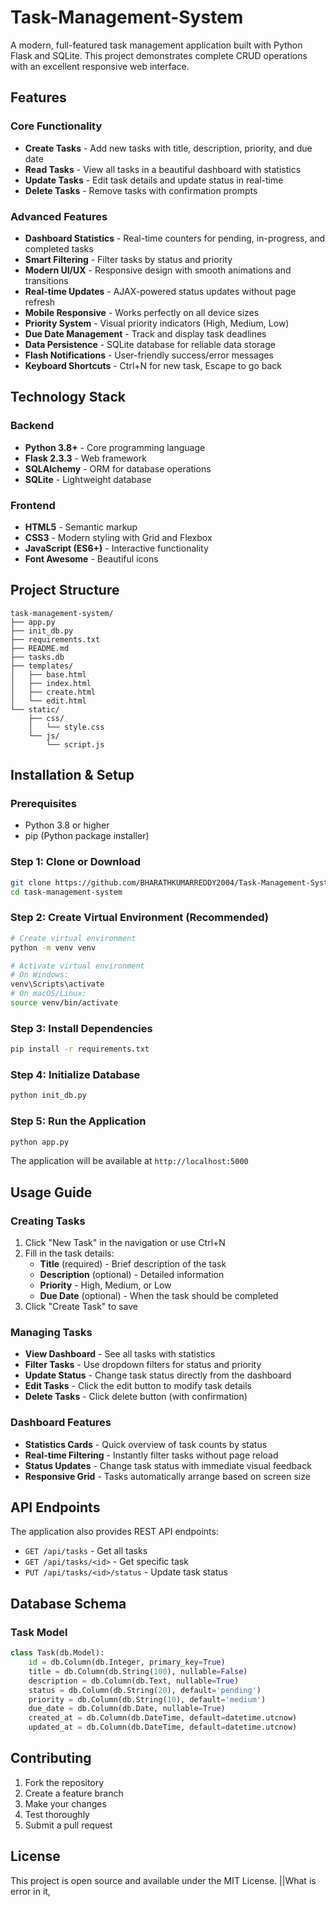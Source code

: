 # Task-Management-System

A modern, full-featured task management application built with Python Flask and SQLite. This project demonstrates complete CRUD operations with an excellent responsive web interface.

## Features

### Core Functionality
- **Create Tasks** - Add new tasks with title, description, priority, and due date
- **Read Tasks** - View all tasks in a beautiful dashboard with statistics
- **Update Tasks** - Edit task details and update status in real-time
- **Delete Tasks** - Remove tasks with confirmation prompts

### Advanced Features
- **Dashboard Statistics** - Real-time counters for pending, in-progress, and completed tasks
- **Smart Filtering** - Filter tasks by status and priority
- **Modern UI/UX** - Responsive design with smooth animations and transitions
- **Real-time Updates** - AJAX-powered status updates without page refresh
- **Mobile Responsive** - Works perfectly on all device sizes
- **Priority System** - Visual priority indicators (High, Medium, Low)
- **Due Date Management** - Track and display task deadlines
- **Data Persistence** - SQLite database for reliable data storage
- **Flash Notifications** - User-friendly success/error messages
- **Keyboard Shortcuts** - Ctrl+N for new task, Escape to go back

## Technology Stack

### Backend
- **Python 3.8+** - Core programming language
- **Flask 2.3.3** - Web framework
- **SQLAlchemy** - ORM for database operations
- **SQLite** - Lightweight database

### Frontend
- **HTML5** - Semantic markup
- **CSS3** - Modern styling with Grid and Flexbox
- **JavaScript (ES6+)** - Interactive functionality
- **Font Awesome** - Beautiful icons

## Project Structure

```
task-management-system/
├── app.py             
├── init_db.py            
├── requirements.txt      
├── README.md            
├── tasks.db             
├── templates/         
│   ├── base.html        
│   ├── index.html     
│   ├── create.html      
│   └── edit.html      
└── static/              
    ├── css/
    │   └── style.css    
    └── js/
        └── script.js   
```

## Installation & Setup

### Prerequisites
- Python 3.8 or higher
- pip (Python package installer)

### Step 1: Clone or Download
```bash
git clone https://github.com/BHARATHKUMARREDDY2004/Task-Management-System
cd task-management-system

```

### Step 2: Create Virtual Environment (Recommended)
```bash
# Create virtual environment
python -m venv venv

# Activate virtual environment
# On Windows:
venv\Scripts\activate
# On macOS/Linux:
source venv/bin/activate
```

### Step 3: Install Dependencies
```bash
pip install -r requirements.txt
```

### Step 4: Initialize Database
```bash
python init_db.py
```

### Step 5: Run the Application
```bash
python app.py
```

The application will be available at `http://localhost:5000`

## Usage Guide

### Creating Tasks
1. Click "New Task" in the navigation or use Ctrl+N
2. Fill in the task details:
   - **Title** (required) - Brief description of the task
   - **Description** (optional) - Detailed information
   - **Priority** - High, Medium, or Low
   - **Due Date** (optional) - When the task should be completed
3. Click "Create Task" to save

### Managing Tasks
- **View Dashboard** - See all tasks with statistics
- **Filter Tasks** - Use dropdown filters for status and priority
- **Update Status** - Change task status directly from the dashboard
- **Edit Tasks** - Click the edit button to modify task details
- **Delete Tasks** - Click delete button (with confirmation)

### Dashboard Features
- **Statistics Cards** - Quick overview of task counts by status
- **Real-time Filtering** - Instantly filter tasks without page reload
- **Status Updates** - Change task status with immediate visual feedback
- **Responsive Grid** - Tasks automatically arrange based on screen size

## API Endpoints

The application also provides REST API endpoints:

- `GET /api/tasks` - Get all tasks
- `GET /api/tasks/<id>` - Get specific task
- `PUT /api/tasks/<id>/status` - Update task status

## Database Schema

### Task Model
```python
class Task(db.Model):
    id = db.Column(db.Integer, primary_key=True)
    title = db.Column(db.String(100), nullable=False)
    description = db.Column(db.Text, nullable=True)
    status = db.Column(db.String(20), default='pending')
    priority = db.Column(db.String(10), default='medium')
    due_date = db.Column(db.Date, nullable=True)
    created_at = db.Column(db.DateTime, default=datetime.utcnow)
    updated_at = db.Column(db.DateTime, default=datetime.utcnow)
```


## Contributing

1. Fork the repository
2. Create a feature branch
3. Make your changes
4. Test thoroughly
5. Submit a pull request

## License

This project is open source and available under the MIT License.
||What is error in it,
